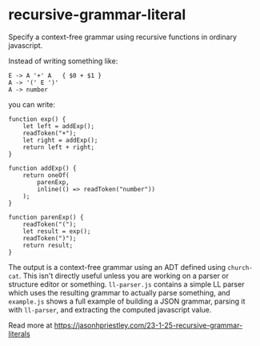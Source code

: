 # recursive-grammar-literal

Specify a context-free grammar using recursive functions in ordinary javascript.

Instead of writing something like:

~~~
E -> A '+' A   { $0 + $1 }
A -> '(' E ')'
A -> number
~~~

you can write:

~~~{.javascript}
function exp() {
    let left = addExp();
    readToken("+");
    let right = addExp();
    return left + right;
}

function addExp() {
    return oneOf(
        parenExp, 
        inline(() => readToken("number"))
    );
}

function parenExp() {
    readToken("(");
    let result = exp();
    readToken(")");
    return result;
}
~~~

The output is a context-free grammar using an ADT defined using `church-cat`.
This isn't directly useful unless you are working on a parser or structure
editor or something. `ll-parser.js` contains a simple LL parser which uses the
resulting grammar to actually parse something, and `example.js` shows a full
example of building a JSON grammar, parsing it with `ll-parser`, and extracting
the computed javascript value.

Read more at https://jasonhpriestley.com/23-1-25-recursive-grammar-literals
